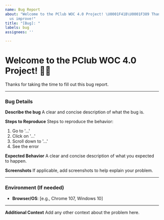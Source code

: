 ```yaml
---
name: Bug Report
about: "Welcome to the PClub WOC 4.0 Project! \U0001F41B\U0001F389 Thanks for helping
  us improve!"
title: "[Bug]: "
labels: bug
assignees: ''

---
```


# Welcome to the PClub WOC 4.0 Project! 👋🎉

Thanks for taking the time to fill out this bug report.

---

### Bug Details

<!-- Please delete the example contents provided to you before submitting the issue -->
**Describe the bug**
A clear and concise description of what the bug is.

**Steps to Reproduce**
Steps to reproduce the behavior:
1. Go to '...'
2. Click on '...'
3. Scroll down to '...'
4. See the error

**Expected Behavior**
A clear and concise description of what you expected to happen.

**Screenshots**
If applicable, add screenshots to help explain your problem.

---

### Environment (If needed)

- **Browser/OS**: [e.g., Chrome 107, Windows 10]

---

**Additional Context**
Add any other context about the problem here.
